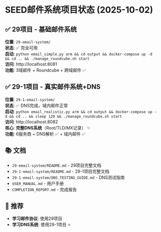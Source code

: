 # SEED邮件系统项目状态 (2025-10-02)

## ✅ 29项目 - 基础邮件系统

**位置**: `29-email-system/`  
**状态**: ✅ 完全可用  
**启动**: `python email_simple.py arm && cd output && docker-compose up -d && cd .. && ./manage_roundcube.sh start`  
**访问**: http://localhost:8081  
**功能**: 3域邮件 + Roundcube + 跨域邮件 ✅  

## ✅ 29-1项目 - 真实邮件系统+DNS

**位置**: `29-1-email-system/`  
**状态**: ✅ DNS完成，域内邮件正常  
**启动**: `python email_realistic.py arm && cd output && docker-compose up -d && cd .. && sleep 120 && ./manage_roundcube.sh start`  
**访问**: http://localhost:8082  
**核心**: **完整DNS系统**（Root/TLD/MX记录） ✨  
**功能**: 6服务商 + DNS解析 ✅ + 域内邮件 ✅  

## 📚 文档

- `29-email-system/README.md` - 29项目完整文档
- `29-1-email-system/README.md` - 29-1项目完整文档  
- `29-1-email-system/DNS_TESTING_GUIDE.md` - DNS测试指南
- `USER_MANUAL.md` - 用户手册
- `COMPLETION_REPORT.md` - 完成报告

## 🎯 推荐

- **学习邮件协议**: 使用29项目
- **学习DNS系统**: 使用29-1项目 ⭐

